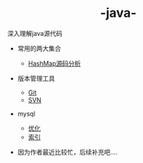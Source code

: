 # <center>-java-</center>
深入理解java源代码

+ 常用的两大集合
    + [HashMap源码分析](常用的两大接口/Map/HashMap.md)
+ 版本管理工具
    + [Git](版本管理软件/git/Git.md)
    + [SVN](版本管理软件/svn/svn.md)
+ mysql
    + [优化](数据库/MySQL优化.md)
    + [索引](数据库/mysql索引.md)


+ 因为作者最近比较忙，后续补充吧....
